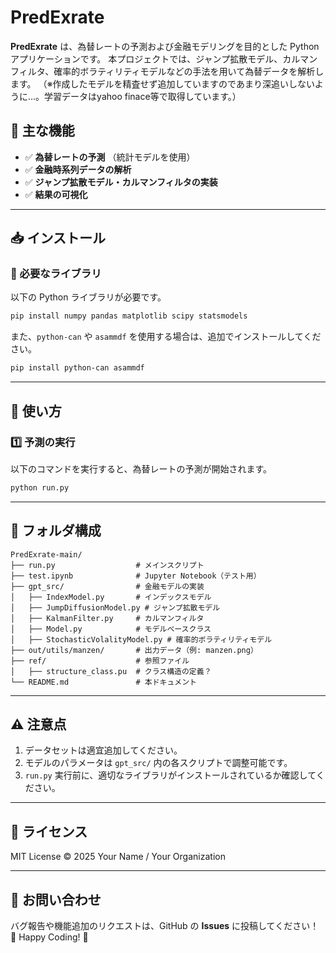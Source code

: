 # **PredExrate**

**PredExrate** は、為替レートの予測および金融モデリングを目的とした Python アプリケーションです。
本プロジェクトでは、ジャンプ拡散モデル、カルマンフィルタ、確率的ボラティリティモデルなどの手法を用いて為替データを解析します。
（※作成したモデルを精査せず追加していますのであまり深追いしないように...。学習データはyahoo finace等で取得しています。）

## **📌 主な機能**
- ✅ **為替レートの予測** （統計モデルを使用）
- ✅ **金融時系列データの解析**
- ✅ **ジャンプ拡散モデル・カルマンフィルタの実装**
- ✅ **結果の可視化**

---

## **📥 インストール**
### **🔧 必要なライブラリ**
以下の Python ライブラリが必要です。

```bash
pip install numpy pandas matplotlib scipy statsmodels
```

また、`python-can` や `asammdf` を使用する場合は、追加でインストールしてください。

```bash
pip install python-can asammdf
```

---

## **🚀 使い方**
### **1️⃣ 予測の実行**
以下のコマンドを実行すると、為替レートの予測が開始されます。

```bash
python run.py
```

---

## **📂 フォルダ構成**
```
PredExrate-main/
├── run.py                  # メインスクリプト
├── test.ipynb              # Jupyter Notebook（テスト用）
├── gpt_src/                # 金融モデルの実装
│   ├── IndexModel.py       # インデックスモデル
│   ├── JumpDiffusionModel.py # ジャンプ拡散モデル
│   ├── KalmanFilter.py     # カルマンフィルタ
│   ├── Model.py            # モデルベースクラス
│   ├── StochasticVolalityModel.py # 確率的ボラティリティモデル
├── out/utils/manzen/       # 出力データ（例: manzen.png）
├── ref/                    # 参照ファイル
│   ├── structure_class.pu  # クラス構造の定義？
└── README.md               # 本ドキュメント
```

---

## **⚠️ 注意点**
1. データセットは適宜追加してください。
2. モデルのパラメータは `gpt_src/` 内の各スクリプトで調整可能です。
3. `run.py` 実行前に、適切なライブラリがインストールされているか確認してください。

---

## **📜 ライセンス**
MIT License © 2025 Your Name / Your Organization

---

## **📩 お問い合わせ**
バグ報告や機能追加のリクエストは、GitHub の **Issues** に投稿してください！
🚀 Happy Coding! 🚀
